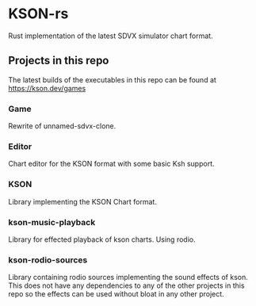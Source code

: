 # KSON-rs
Rust implementation of the latest SDVX simulator chart format.

## Projects in this repo
The latest builds of the executables in this repo can be found at https://kson.dev/games

### Game
Rewrite of unnamed-sdvx-clone.

### Editor
Chart editor for the KSON format with some basic Ksh support.

### KSON
Library implementing the KSON Chart format.

### kson-music-playback
Library for effected playback of kson charts. Using rodio.

### kson-rodio-sources
Library containing rodio sources implementing the sound effects of kson.
This does not have any dependencies to any of the other projects in this repo
so the effects can be used without bloat in any other project.
